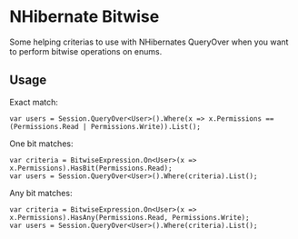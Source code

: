 # NHibernate Bitwise #

Some helping criterias to use with NHibernates QueryOver when you want to perform bitwise operations on enums.

## Usage ##
Exact match:

    var users = Session.QueryOver<User>().Where(x => x.Permissions == (Permissions.Read | Permissions.Write)).List();

One bit matches:

    var criteria = BitwiseExpression.On<User>(x => x.Permissions).HasBit(Permissions.Read);
	var users = Session.QueryOver<User>().Where(criteria).List();

Any bit matches:

    var criteria = BitwiseExpression.On<User>(x => x.Permissions).HasAny(Permissions.Read, Permissions.Write);
	var users = Session.QueryOver<User>().Where(criteria).List();
